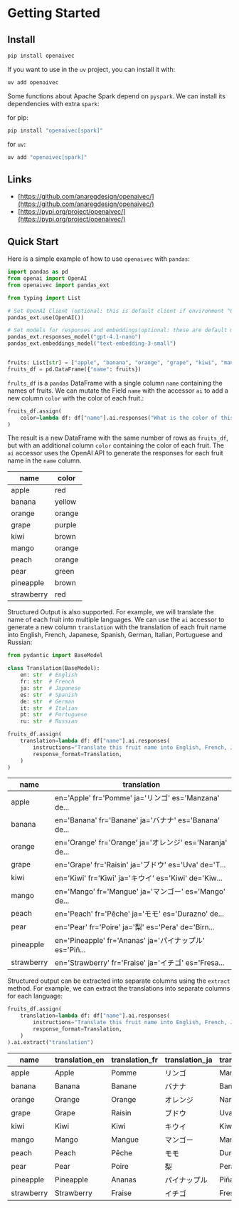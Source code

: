 # Getting Started

## Install
```bash
pip install openaivec
```

If you want to use in the `uv` project, you can install it with:
```bash
uv add openaivec
```

Some functions about Apache Spark depend on `pyspark`. We can install its dependencies with extra `spark`:

for pip:
```bash
pip install "openaivec[spark]"
```

for `uv`:
```bash
uv add "openaivec[spark]"
```

## Links
- [https://github.com/anaregdesign/openaivec/](https://github.com/anaregdesign/openaivec/)
- [https://pypi.org/project/openaivec/](https://pypi.org/project/openaivec/)


## Quick Start

Here is a simple example of how to use `openaivec` with `pandas`:

```python
import pandas as pd
from openai import OpenAI
from openaivec import pandas_ext

from typing import List

# Set OpenAI Client (optional: this is default client if environment "OPENAI_API_KEY" is set)
pandas_ext.use(OpenAI())

# Set models for responses and embeddings(optional: these are default models)
pandas_ext.responses_model("gpt-4.1-nano")
pandas_ext.embeddings_model("text-embedding-3-small")


fruits: List[str] = ["apple", "banana", "orange", "grape", "kiwi", "mango", "peach", "pear", "pineapple", "strawberry"]
fruits_df = pd.DataFrame({"name": fruits})
```

`frults_df` is a `pandas` DataFrame with a single column `name` containing the names of fruits. We can mutate the Field `name` with the accessor `ai` to add a new column `color` with the color of each fruit.:

```python
fruits_df.assign(
    color=lambda df: df["name"].ai.responses("What is the color of this fruit?")
)
```

The result is a new DataFrame with the same number of rows as `fruits_df`, but with an additional column `color` containing the color of each fruit. The `ai` accessor uses the OpenAI API to generate the responses for each fruit name in the `name` column.


| name       | color   |
|------------|---------|
| apple      | red     |
| banana     | yellow  |
| orange     | orange  |
| grape      | purple  |
| kiwi       | brown   |
| mango      | orange  |
| peach      | orange  |
| pear       | green   |
| pineapple  | brown   |
| strawberry | red     |


Structured Output is also supported. For example, we will translate the name of each fruit into multiple languages. We can use the `ai` accessor to generate a new column `translation` with the translation of each fruit name into English, French, Japanese, Spanish, German, Italian, Portuguese and Russian:

```python
from pydantic import BaseModel

class Translation(BaseModel):
    en: str  # English
    fr: str  # French
    ja: str  # Japanese
    es: str  # Spanish
    de: str  # German
    it: str  # Italian
    pt: str  # Portuguese
    ru: str  # Russian

fruits_df.assign(
    translation=lambda df: df["name"].ai.responses(
        instructions="Translate this fruit name into English, French, Japanese, Spanish, German, Italian, Portuguese and Russian.",
        response_format=Translation,
    )
)
```

| name       | translation                                                               |
|------------|----------------------------------------------------------------------------|
| apple      | en='Apple' fr='Pomme' ja='リンゴ' es='Manzana' de...                       |
| banana     | en='Banana' fr='Banane' ja='バナナ' es='Banana' de...                      |
| orange     | en='Orange' fr='Orange' ja='オレンジ' es='Naranja' de...                   |
| grape      | en='Grape' fr='Raisin' ja='ブドウ' es='Uva' de='T...                       |
| kiwi       | en='Kiwi' fr='Kiwi' ja='キウイ' es='Kiwi' de='Kiw...                       |
| mango      | en='Mango' fr='Mangue' ja='マンゴー' es='Mango' de...                      |
| peach      | en='Peach' fr='Pêche' ja='モモ' es='Durazno' de...                         |
| pear       | en='Pear' fr='Poire' ja='梨' es='Pera' de='Birn...                         |
| pineapple  | en='Pineapple' fr='Ananas' ja='パイナップル' es='Piñ...                    |
| strawberry | en='Strawberry' fr='Fraise' ja='イチゴ' es='Fresa...                       |


Structured output can be extracted into separate columns using the `extract` method. For example, we can extract the translations into separate columns for each language:

```python
fruits_df.assign(
    translation=lambda df: df["name"].ai.responses(
        instructions="Translate this fruit name into English, French, Japanese, Spanish, German, Italian, Portuguese and Russian.",
        response_format=Translation,
    )
).ai.extract("translation")
```

| name       | translation_en | translation_fr | translation_ja | translation_es | translation_de | translation_it | translation_pt | translation_ru |
|------------|----------------|----------------|----------------|----------------|----------------|----------------|----------------|----------------|
| apple      | Apple          | Pomme          | リンゴ         | Manzana        | Apfel          | Mela           | Maçã           | Яблоко         |
| banana     | Banana         | Banane         | バナナ         | Banana         | Banane         | Banana         | Banana         | Банан          |
| orange     | Orange         | Orange         | オレンジ       | Naranja        | Orange         | Arancia        | Laranja        | Апельсин       |
| grape      | Grape          | Raisin         | ブドウ         | Uva            | Traube         | Uva            | Uva            | Виноград       |
| kiwi       | Kiwi           | Kiwi           | キウイ         | Kiwi           | Kiwi           | Kiwi           | Kiwi           | Киви           |
| mango      | Mango          | Mangue         | マンゴー       | Mango          | Mango          | Mango          | Manga          | Манго          |
| peach      | Peach          | Pêche          | モモ           | Durazno        | Pfirsich       | Pesca          | Pêssego        | Персик         |
| pear       | Pear           | Poire          | 梨             | Pera           | Birne          | Pera           | Pêra           | Груша          |
| pineapple  | Pineapple      | Ananas         | パイナップル   | Piña           | Ananas         | Ananas         | Abacaxi        | Ананас         |
| strawberry | Strawberry     | Fraise         | イチゴ         | Fresa          | Erdbeere       | Fragola        | Morango        | Клубника       |